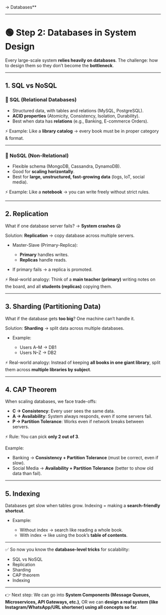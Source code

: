 → Databases\*\*

---

# 🟢 Step 2: **Databases in System Design**

Every large-scale system **relies heavily on databases**.
The challenge: how to design them so they don’t become the **bottleneck**.

---

## 1. SQL vs NoSQL

### 🔹 SQL (Relational Databases)

- Structured data, with tables and relations (MySQL, PostgreSQL).
- **ACID properties** (Atomicity, Consistency, Isolation, Durability).
- Best when data has **relations** (e.g., Banking, E-commerce Orders).

⚡ Example: Like a **library catalog** → every book must be in proper category & format.

---

### 🔹 NoSQL (Non-Relational)

- Flexible schema (MongoDB, Cassandra, DynamoDB).
- Good for **scaling horizontally**.
- Best for **large, unstructured, fast-growing data** (logs, IoT, social media).

⚡ Example: Like a **notebook** → you can write freely without strict rules.

---

## 2. Replication

What if one database server fails? → **System crashes** 😱

Solution: **Replication** → copy database across multiple servers.

- Master-Slave (Primary-Replica):

  - **Primary** handles writes.
  - **Replicas** handle reads.

- If primary fails → a replica is promoted.

⚡ Real-world analogy: Think of a **main teacher (primary)** writing notes on the board, and all **students (replicas)** copying them.

---

## 3. Sharding (Partitioning Data)

What if the database gets **too big**? One machine can’t handle it.

Solution: **Sharding** → split data across multiple databases.

- Example:

  - Users A–M → DB1
  - Users N–Z → DB2

⚡ Real-world analogy: Instead of keeping **all books in one giant library**, split them across **multiple libraries by subject**.

---

## 4. CAP Theorem

When scaling databases, we face trade-offs:

- **C → Consistency**: Every user sees the same data.
- **A → Availability**: System always responds, even if some servers fail.
- **P → Partition Tolerance**: Works even if network breaks between servers.

⚡ Rule: You can pick **only 2 out of 3**.

Example:

- Banking → **Consistency + Partition Tolerance** (must be correct, even if slow).
- Social Media → **Availability + Partition Tolerance** (better to show old data than fail).

---

## 5. Indexing

Databases get slow when tables grow.
Indexing = making a **search-friendly shortcut**.

- Example:

  - Without index → search like reading a whole book.
  - With index → like using the book’s **table of contents**.

---

✅ So now you know the **database-level tricks** for scalability:

- SQL vs NoSQL
- Replication
- Sharding
- CAP theorem
- Indexing

---

👉 Next step: We can go into **System Components (Message Queues, Microservices, API Gateways, etc.)**, OR we can **design a real system (like Instagram/WhatsApp/URL shortener) using all concepts so far**.

